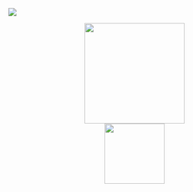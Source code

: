 <p align="left" >
    <a href="LINK TO: WHEN CLICKED">
      <img src="https://github.r2v.ch/codewars?user=zkryaev" />
    </a>
</p>

<div id="header" align="center">
  <img src="https://media.giphy.com/media/WodOtJNNNQEXRSSXp2/giphy.gif" width="200"/>
</div>

<div id="header" align="center">
  <a href="https://t.me/zkryaev">
  <img src="https://img.shields.io/badge/Telegram-2CA5E0?style=for-the-badge&logo=telegram&logoColor=white" width="120"/>
  </a>
</div>

<br>
